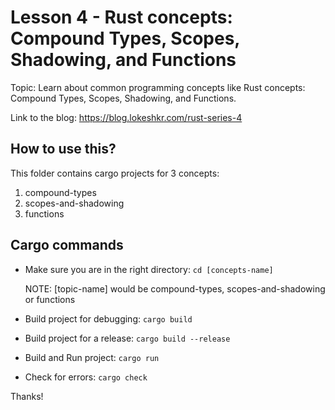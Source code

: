 # Lesson 4 - Rust concepts: Compound Types, Scopes, Shadowing, and Functions

Topic: Learn about common programming concepts like Rust concepts: Compound Types, Scopes, Shadowing, and Functions.

Link to the blog: https://blog.lokeshkr.com/rust-series-4

## How to use this?
This folder contains cargo projects for 3 concepts:
1. compound-types
2. scopes-and-shadowing
3. functions


## Cargo commands

- Make sure you are in the right directory: `cd [concepts-name]`

    NOTE: [topic-name] would be compound-types, scopes-and-shadowing or functions

- Build project for debugging: `cargo build`
- Build project for a release: `cargo build --release`
- Build and Run project: `cargo run`
- Check for errors: `cargo check`

Thanks!